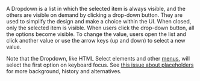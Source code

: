 A Dropdown is a list in which the selected item is always visible, and the others are visible on demand by clicking a drop-down button. They are used to simplify the design and make a choice within the UI. When closed, only the selected item is visible. When users click the drop-down button, all the options become visible. To change the value, users open the list and click another value or use the arrow keys (up and down) to select a new value.

Note that the Dropdown, like HTML Select elements and other [menus](https://www.w3.org/TR/wai-aria-practices-1.1/#menu), will select the first option on keyboard focus. See [this issue about placeholders](https://github.com/OfficeDev/office-ui-fabric-react/issues/5473) for more background, history and alternatives.
